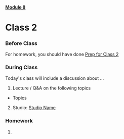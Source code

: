 #### [Module 8](../..)

# Class 2

### Before Class
For homework, you should have done [Prep for Class 2](../class2-prep)

### During Class
Today's class will include a discussion about ...

1. Lecture / Q&A on the following topics
  * Topics

2. Studio: [Studio Name](../studios/)

### Homework
1. 

